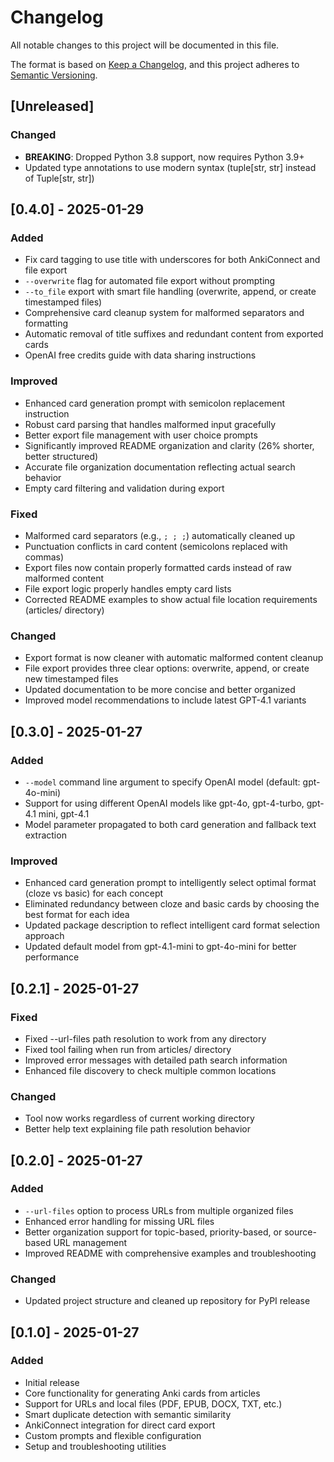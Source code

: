 # Changelog

All notable changes to this project will be documented in this file.

The format is based on [Keep a Changelog](https://keepachangelog.com/en/1.0.0/),
and this project adheres to [Semantic Versioning](https://semver.org/spec/v2.0.0.html).

## [Unreleased]

### Changed
- **BREAKING**: Dropped Python 3.8 support, now requires Python 3.9+
- Updated type annotations to use modern syntax (tuple[str, str] instead of Tuple[str, str])

## [0.4.0] - 2025-01-29

### Added
- Fix card tagging to use title with underscores for both AnkiConnect and file export
- `--overwrite` flag for automated file export without prompting
- `--to_file` export with smart file handling (overwrite, append, or create timestamped files)
- Comprehensive card cleanup system for malformed separators and formatting
- Automatic removal of title suffixes and redundant content from exported cards
- OpenAI free credits guide with data sharing instructions

### Improved
- Enhanced card generation prompt with semicolon replacement instruction
- Robust card parsing that handles malformed input gracefully
- Better export file management with user choice prompts
- Significantly improved README organization and clarity (26% shorter, better structured)
- Accurate file organization documentation reflecting actual search behavior
- Empty card filtering and validation during export

### Fixed
- Malformed card separators (e.g., `; ; ;`) automatically cleaned up
- Punctuation conflicts in card content (semicolons replaced with commas)
- Export files now contain properly formatted cards instead of raw malformed content
- File export logic properly handles empty card lists
- Corrected README examples to show actual file location requirements (articles/ directory)

### Changed
- Export format is now cleaner with automatic malformed content cleanup
- File export provides three clear options: overwrite, append, or create new timestamped files
- Updated documentation to be more concise and better organized
- Improved model recommendations to include latest GPT-4.1 variants

## [0.3.0] - 2025-01-27

### Added
- `--model` command line argument to specify OpenAI model (default: gpt-4o-mini)
- Support for using different OpenAI models like gpt-4o, gpt-4-turbo, gpt-4.1 mini, gpt-4.1
- Model parameter propagated to both card generation and fallback text extraction

### Improved
- Enhanced card generation prompt to intelligently select optimal format (cloze vs basic) for each concept
- Eliminated redundancy between cloze and basic cards by choosing the best format for each idea
- Updated package description to reflect intelligent card format selection approach
- Updated default model from gpt-4.1-mini to gpt-4o-mini for better performance

## [0.2.1] - 2025-01-27

### Fixed
- Fixed --url-files path resolution to work from any directory
- Fixed tool failing when run from articles/ directory
- Improved error messages with detailed path search information
- Enhanced file discovery to check multiple common locations

### Changed
- Tool now works regardless of current working directory
- Better help text explaining file path resolution behavior

## [0.2.0] - 2025-01-27

### Added
- `--url-files` option to process URLs from multiple organized files
- Enhanced error handling for missing URL files
- Better organization support for topic-based, priority-based, or source-based URL management
- Improved README with comprehensive examples and troubleshooting

### Changed
- Updated project structure and cleaned up repository for PyPI release

## [0.1.0] - 2025-01-27

### Added
- Initial release
- Core functionality for generating Anki cards from articles
- Support for URLs and local files (PDF, EPUB, DOCX, TXT, etc.)
- Smart duplicate detection with semantic similarity
- AnkiConnect integration for direct card export
- Custom prompts and flexible configuration
- Setup and troubleshooting utilities
